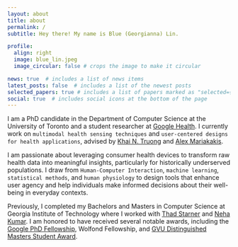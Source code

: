 ```yaml
---
layout: about
title: about
permalink: /
subtitle: Hey there! My name is Blue (Georgianna) Lin. 

profile:
  align: right
  image: blue_lin.jpeg
  image_circular: false # crops the image to make it circular

news: true  # includes a list of news items
latest_posts: false  # includes a list of the newest posts
selected_papers: true # includes a list of papers marked as "selected={true}"
social: true  # includes social icons at the bottom of the page
---
```


I am a PhD candidate in the Department of Computer Science at the University of Toronto and a student researcher at [Google Health](https://health.google/health-research/). I currently work on `multimodal health sensing techniques` and `user-centered designs for health applications`, advised by [Khai N. Truong](https://www.cs.toronto.edu/~khai/) and [Alex Mariakakis](https://mariakakis.github.io/). 

I am passionate about leveraging consumer health devices to transform raw health data into meaningful insights, particularly for historically underserved populations. I draw from `Human-Computer Interaction`, `machine learning`, `statistical methods`, and `human physiology` to design tools that enhance user agency and help individuals make informed decisions about their well-being in everyday contexts. 

Previously, I completed my Bachelors and Masters in Computer Science at Georgia Institute of Technology where I worked with [Thad Starner](https://www.cc.gatech.edu/home/thad/) and [Neha Kumar](https://www.nehakumar.org/).  I am honored to have received several notable awards, including the [Google PhD Fellowship](https://research.google/outreach/phd-fellowship/), Wolfond Fellowship, and [GVU Distinguished Masters Student Award](https://gvu.gatech.edu/gvu-graduate-student-awards-program-2020).
